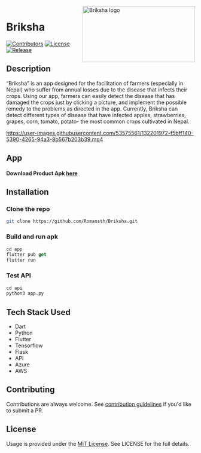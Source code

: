 <img src="https://media.discordapp.net/attachments/788428429300465684/880700987764002826/brr.png" alt="Briksha logo" title="Briksha" align="right" height="150" width="300" />  

# Briksha 



[![Contributors](https://img.shields.io/static/v1?label=contributors&message=5&color=orange)]()
[![License](https://img.shields.io/static/v1?label=licence&message=MIT&color=blue)]()
[![Release](https://img.shields.io/static/v1?label=version&message=1.0.0&color=%3Cbrightgreen%3E)]()


## Description

“Briksha” is an app designed for the facilitation of farmers (especially in Nepal) who suffer from annual losses due to the disease that infects their crops. Using our app, farmers can easily detect the disease that has damaged the crops just by clicking a picture, and implement the possible remedy to the problems as directed in the app. Currently, Briksha can detect different types of disease that have infected apples, strawberries, grapes, corn, tomato, potato- the most common crops cultivated in Nepal.


https://user-images.githubusercontent.com/53575561/132201972-f5bff140-5390-4265-94a3-8b567b203b39.mp4



## App

#### Download Product Apk **[here](https://tiny.cc/brikshaapp)**

## Installation

### Clone the repo
```bash
git clone https://github.com/Romansth/Briksha.git
```
### Build and run apk
```dart
cd app
flutter pub get
flutter run
```
### Test API
```python
cd api
python3 app.py
```
## Tech Stack Used

- Dart
- Python
- Flutter
- Tensorflow
- Flask
- API
- Azure
- AWS

## Contributing

Contributions are always welcome. See [contribution guidelines](https://github.com/Romansth/Briksha/blob/main/CONTRIBUTING.md) if you'd like to submit a PR.

## License
Usage is provided under the [MIT License](http://http//opensource.org/licenses/mit-license.php). See LICENSE for the full details.
